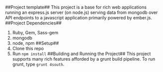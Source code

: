 ##Project template##
This project is a base for rich web applications running an express.js server (on node.js) serving data from mongodb over API endpoints to a 
javascript application primarily powered by ember.js.
##Project Dependencies##
1. Ruby, Gem, Sass-gem
2. mongodb
3. node, npm
##Setup##
1. Clone this repo
2. Run ```npm install```
##Building and Running the Project##
This project supports many rich features afforded by a grunt build pipeline.  To run grunt, type ```grunt 4south```.

